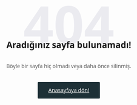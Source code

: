 <title>Sayfa bulunamadı &#8211; İlkay Gürler</title>
<h1>Sayfa bulunamadı &#8211; İlkay Gürler</h1>
<body class="bD on404" id="mainCont">
<!--[ Show only one grid column in Mobile ]-->
<section class="erroP">
<div class="erroC section" id="error-404"><div class="widget HTML" data-version="2" id="HTML404">
<h3><span class="e" title="404">404</span><span>Aradığınız sayfa bulunamadı!</span></h3>

<p>Böyle bir sayfa hiç olmadı veya daha önce silinmiş.</p>
<a class="button" href="https://www.ilkaygurler.com/">Anasayfaya dön!</a>
</div></div>
</section>
</body>
<style>h1, h2, .anchorjs-link{display:none}
body {
    position: relative;
    margin: 0;
    padding: 0!important;
    width: 100%;
    font-family: 'Noto Sans', sans-serif;
    font-size: 14px;
    color: var(--bodyC);
    background: var(--bodyB);
    -webkit-font-smoothing: antialiased;
}
  .erroP {
    display: flex;
    align-items: center;
    justify-content: center;
    height: 100vh;
    text-align: center;
    padding: 0;
}
  .erroC {
    width: calc(100% - 40px);
    max-width: 450px;
    margin: auto;
    font-family:'Noto Sans', sans-serif;
}
  .erroC h3 {
    font-size: 1.414rem;
    font-family: inherit;
}
  .erroC p {
    margin: 30px 5%;
    line-height: 1.6em;
    opacity: .7;
}
  .erroC .button {
    margin: 0;
    padding-left: 2em;
    padding-right: 2em;
    font-size: 14px;
}
.button {
    display: inline-flex;
    align-items: center;
    margin: 10px 0;
    padding: 12px 15px;
    outline: 0;
    border: 0;
    border-radius: 2px;
    line-height: 20px;
    color: #fffdfc;
    background:#1d3036;
    font-size: 14px;
    font-family: 'Noto Sans', sans-serif;
    white-space: nowrap;
    overflow: hidden;
    max-width: 320px;
}
.erroC h3 span.e {
    animation: glitch 1s linear infinite;
    animation-duration: 1s;
    animation-timing-function: linear;
    animation-delay: 0s;
    animation-iteration-count: infinite;
    animation-direction: normal;
    animation-fill-mode: none;
    animation-play-state: running;
    animation-name: glitch;
}
.erroC h3 span.e {
    display: block;
    font-size: 140px;
    line-height: .8;
    margin-bottom: -1rem;
    color: #ebebf0;
}
    .erroC h3 span:not(.e) {
    position: relative;
}
/* Font Body and Heading */ @font-face{font-family: 'Noto Sans';font-style: italic;font-weight: 400;font-display: swap;src: url(https://fonts.gstatic.com/s/notosans/v11/o-0OIpQlx3QUlC5A4PNr4ARMQ_m87A.woff2) format('woff2'), url(https://fonts.gstatic.com/s/notosans/v11/o-0OIpQlx3QUlC5A4PNr4DRG.woff) format('woff')} @font-face{font-family: 'Noto Sans';font-style: italic;font-weight: 400;font-display: swap;src: url(https://fonts.gstatic.com/s/notosans/v21/o-0OIpQlx3QUlC5A4PNr4ARMQ_m87A.woff2) format('woff2'), url(https://fonts.gstatic.com/s/notosans/v11/o-0OIpQlx3QUlC5A4PNr4DRG.woff) format('woff')} @font-face{font-family: 'Noto Sans';font-style: italic;font-weight: 700;font-display: swap;src: url(https://fonts.gstatic.com/s/notosans/v11/o-0TIpQlx3QUlC5A4PNr4Az5ZuyDzW0.woff2) format('woff2'), url(https://fonts.gstatic.com/s/notosans/v11/o-0TIpQlx3QUlC5A4PNr4Az5ZtyH.woff) format('woff')} @font-face{font-family: 'Noto Sans';font-style: italic;font-weight: 700;font-display: swap;src: url(https://fonts.gstatic.com/s/notosans/v21/o-0TIpQlx3QUlC5A4PNr4Az5ZuyNzW1aPQ.woff2) format('woff2'), url(https://fonts.gstatic.com/s/notosans/v11/o-0TIpQlx3QUlC5A4PNr4Az5ZtyH.woff) format('woff')} @font-face{font-family: 'Noto Sans';font-style: normal;font-weight: 400;font-display: swap;src: url(https://fonts.gstatic.com/s/notosans/v11/o-0IIpQlx3QUlC5A4PNr5TRA.woff2) format('woff2'), url(https://fonts.gstatic.com/s/notosans/v11/o-0IIpQlx3QUlC5A4PNb4Q.woff) format('woff')} @font-face{font-family: 'Noto Sans';font-style: normal;font-weight: 400;font-display: swap;src: url(https://fonts.gstatic.com/s/notosans/v21/o-0IIpQlx3QUlC5A4PNr6zRAW_0.woff2) format('woff2'), url(https://fonts.gstatic.com/s/notosans/v11/o-0IIpQlx3QUlC5A4PNb4Q.woff) format('woff')} @font-face{font-family: 'Noto Sans';font-style: normal;font-weight: 700;font-display: swap;src: url(https://fonts.gstatic.com/s/notosans/v11/o-0NIpQlx3QUlC5A4PNjXhFVZNyB.woff2) format('woff2'), url(https://fonts.gstatic.com/s/notosans/v11/o-0NIpQlx3QUlC5A4PNjXhFlYA.woff) format('woff')} @font-face{font-family: 'Noto Sans';font-style: normal;font-weight: 700;font-display: swap;src: url(https://fonts.gstatic.com/s/notosans/v21/o-0NIpQlx3QUlC5A4PNjXhFVatyB1Wk.woff2) format('woff2'), url(https://fonts.gstatic.com/s/notosans/v11/o-0NIpQlx3QUlC5A4PNjXhFlYA.woff) format('woff')}
    
@keyframes glitch{2%,64%{transform:translate(2px,0) skew(0deg)} 4%,60%{transform:translate(-2px,0) skew(0deg)} 62%{transform:translate(0,0) skew(5deg)}}    
</style>

